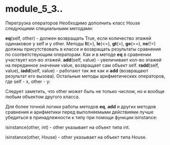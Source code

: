 # module_5_3..
Перегрузка операторов
Необходимо дополнить класс House следующими специальными методами:

__eq__(self, other) - должен возвращать True, если количество этажей одинаковое у self и у other.
Методы __lt__(<), __le__(<=), __gt__(>), __ge__(>=), __ne__(!=) должны присутствовать в классе и возвращать результаты сравнения по соответствующим операторам. Как и в методе __eq__ в сравнении участвует кол-во этажей.
__add__(self, value) - увеличивает кол-во этажей на переданное значение value, возвращает сам объект self.
__radd__(self, value), __iadd__(self, value) - работают так же как и __add__ (возвращают результат его вызова).
Остальные методы арифметических операторов, где self - x, other - y:



Следует заметить, что other может быть не только числом, но и вообще любым объектом другого класса.

Для более точной логики работы методов __eq__, __add__  и других методов сравнения и арифметики перед выполняемыми действиями лучше убедиться в принадлежности к типу при помощи функции isinstance:

isinstance(other, int) - other указывает на объект типа int.

isinstance(other, House) - other указывает на объект типа House.
